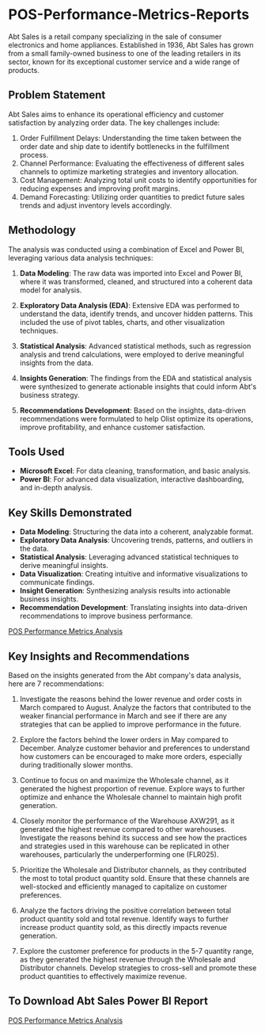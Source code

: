 # POS-Performance-Metrics-Reports
Abt Sales is a retail company specializing in the sale of consumer electronics and home appliances. Established in 1936, Abt Sales has grown from a small family-owned business to one of the leading retailers in its sector, known for its exceptional customer service and a wide range of products. 

## Problem Statement
Abt Sales aims to enhance its operational efficiency and customer satisfaction by analyzing order data. The key challenges include:

1. Order Fulfillment Delays: Understanding the time taken between the order date and ship date to identify bottlenecks in the fulfillment process.
2. Channel Performance: Evaluating the effectiveness of different sales channels to optimize marketing strategies and inventory allocation.
3. Cost Management: Analyzing total unit costs to identify opportunities for reducing expenses and improving profit margins.
4. Demand Forecasting: Utilizing order quantities to predict future sales trends and adjust inventory levels accordingly.

## Methodology
The analysis was conducted using a combination of Excel and Power BI, leveraging various data analysis techniques:

1. **Data Modeling**: The raw data was imported into Excel and Power BI, where it was transformed, cleaned, and structured into a coherent data model for analysis.

2. **Exploratory Data Analysis (EDA)**: Extensive EDA was performed to understand the data, identify trends, and uncover hidden patterns. This included the use of pivot tables, charts, and other visualization techniques.

3. **Statistical Analysis**: Advanced statistical methods, such as regression analysis and trend calculations, were employed to derive meaningful insights from the data.

4. **Insights Generation**: The findings from the EDA and statistical analysis were synthesized to generate actionable insights that could inform Abt's business strategy.

5. **Recommendations Development**: Based on the insights, data-driven recommendations were formulated to help Olist optimize its operations, improve profitability, and enhance customer satisfaction.

## Tools Used
- **Microsoft Excel**: For data cleaning, transformation, and basic analysis.
- **Power BI**: For advanced data visualization, interactive dashboarding, and in-depth analysis.

## Key Skills Demonstrated
- **Data Modeling**: Structuring the data into a coherent, analyzable format.
- **Exploratory Data Analysis**: Uncovering trends, patterns, and outliers in the data.
- **Statistical Analysis**: Leveraging advanced statistical techniques to derive meaningful insights.
- **Data Visualization**: Creating intuitive and informative visualizations to communicate findings.
- **Insight Generation**: Synthesizing analysis results into actionable business insights.
- **Recommendation Development**: Translating insights into data-driven recommendations to improve business performance.

[POS Performance Metrics Analysis](https://github.com/danielagbo44/POS-Performance-Metrics-Reports/blob/main/POS%20Performance%20PBI%20Feb%2C23_page-0001.jpg)


## Key Insights and Recommendations

Based on the insights generated from the Abt company's data analysis, here are 7 recommendations:

1. Investigate the reasons behind the lower revenue and order costs in March compared to August. Analyze the factors that contributed to the weaker financial performance in March and see if there are any strategies that can be applied to improve performance in the future.

2. Explore the factors behind the lower orders in May compared to December. Analyze customer behavior and preferences to understand how customers can be encouraged to make more orders, especially during traditionally slower months.

3. Continue to focus on and maximize the Wholesale channel, as it generated the highest proportion of revenue. Explore ways to further optimize and enhance the Wholesale channel to maintain high profit generation.

4. Closely monitor the performance of the Warehouse AXW291, as it generated the highest revenue compared to other warehouses. Investigate the reasons behind its success and see how the practices and strategies used in this warehouse can be replicated in other warehouses, particularly the underperforming one (FLR025).

5. Prioritize the Wholesale and Distributor channels, as they contributed the most to total product quantity sold. Ensure that these channels are well-stocked and efficiently managed to capitalize on customer preferences.

6. Analyze the factors driving the positive correlation between total product quantity sold and total revenue. Identify ways to further increase product quantity sold, as this directly impacts revenue generation.

7. Explore the customer preference for products in the 5-7 quantity range, as they generated the highest revenue through the Wholesale and Distributor channels. Develop strategies to cross-sell and promote these product quantities to effectively maximize revenue.


## To Download Abt Sales Power BI Report
[POS Performance Metrics Analysis](https://drive.google.com/file/d/1iXUwzwJcySbucHYAxngpfNISDkmVK6UQ/view?usp=sharing)

